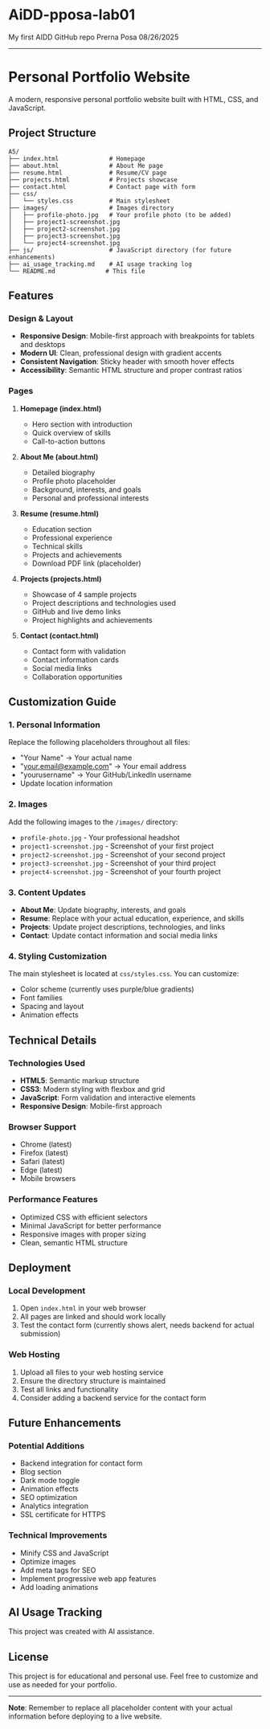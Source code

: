 # AiDD-pposa-lab01
My first AIDD GitHub repo
Prerna Posa 08/26/2025

---

# Personal Portfolio Website

A modern, responsive personal portfolio website built with HTML, CSS, and JavaScript.

## Project Structure

```
A5/
├── index.html              # Homepage
├── about.html              # About Me page
├── resume.html             # Resume/CV page
├── projects.html           # Projects showcase
├── contact.html            # Contact page with form
├── css/
│   └── styles.css          # Main stylesheet
├── images/                 # Images directory
│   ├── profile-photo.jpg   # Your profile photo (to be added)
│   ├── project1-screenshot.jpg
│   ├── project2-screenshot.jpg
│   ├── project3-screenshot.jpg
│   └── project4-screenshot.jpg
├── js/                     # JavaScript directory (for future enhancements)
├── ai_usage_tracking.md    # AI usage tracking log
└── README.md              # This file
```

## Features

### Design & Layout
- **Responsive Design**: Mobile-first approach with breakpoints for tablets and desktops
- **Modern UI**: Clean, professional design with gradient accents
- **Consistent Navigation**: Sticky header with smooth hover effects
- **Accessibility**: Semantic HTML structure and proper contrast ratios

### Pages
1. **Homepage (index.html)**
   - Hero section with introduction
   - Quick overview of skills
   - Call-to-action buttons

2. **About Me (about.html)**
   - Detailed biography
   - Profile photo placeholder
   - Background, interests, and goals
   - Personal and professional interests

3. **Resume (resume.html)**
   - Education section
   - Professional experience
   - Technical skills
   - Projects and achievements
   - Download PDF link (placeholder)

4. **Projects (projects.html)**
   - Showcase of 4 sample projects
   - Project descriptions and technologies used
   - GitHub and live demo links
   - Project highlights and achievements

5. **Contact (contact.html)**
   - Contact form with validation
   - Contact information cards
   - Social media links
   - Collaboration opportunities

## Customization Guide

### 1. Personal Information
Replace the following placeholders throughout all files:
- "Your Name" → Your actual name
- "your.email@example.com" → Your email address
- "yourusername" → Your GitHub/LinkedIn username
- Update location information

### 2. Images
Add the following images to the `/images/` directory:
- `profile-photo.jpg` - Your professional headshot
- `project1-screenshot.jpg` - Screenshot of your first project
- `project2-screenshot.jpg` - Screenshot of your second project
- `project3-screenshot.jpg` - Screenshot of your third project
- `project4-screenshot.jpg` - Screenshot of your fourth project

### 3. Content Updates
- **About Me**: Update biography, interests, and goals
- **Resume**: Replace with your actual education, experience, and skills
- **Projects**: Update project descriptions, technologies, and links
- **Contact**: Update contact information and social media links

### 4. Styling Customization
The main stylesheet is located at `css/styles.css`. You can customize:
- Color scheme (currently uses purple/blue gradients)
- Font families
- Spacing and layout
- Animation effects

## Technical Details

### Technologies Used
- **HTML5**: Semantic markup structure
- **CSS3**: Modern styling with flexbox and grid
- **JavaScript**: Form validation and interactive elements
- **Responsive Design**: Mobile-first approach

### Browser Support
- Chrome (latest)
- Firefox (latest)
- Safari (latest)
- Edge (latest)
- Mobile browsers

### Performance Features
- Optimized CSS with efficient selectors
- Minimal JavaScript for better performance
- Responsive images with proper sizing
- Clean, semantic HTML structure

## Deployment

### Local Development
1. Open `index.html` in your web browser
2. All pages are linked and should work locally
3. Test the contact form (currently shows alert, needs backend for actual submission)

### Web Hosting
1. Upload all files to your web hosting service
2. Ensure the directory structure is maintained
3. Test all links and functionality
4. Consider adding a backend service for the contact form

## Future Enhancements

### Potential Additions
- Backend integration for contact form
- Blog section
- Dark mode toggle
- Animation effects
- SEO optimization
- Analytics integration
- SSL certificate for HTTPS

### Technical Improvements
- Minify CSS and JavaScript
- Optimize images
- Add meta tags for SEO
- Implement progressive web app features
- Add loading animations

## AI Usage Tracking

This project was created with AI assistance.
## License

This project is for educational and personal use. Feel free to customize and use as needed for your portfolio.

---

**Note**: Remember to replace all placeholder content with your actual information before deploying to a live website.

